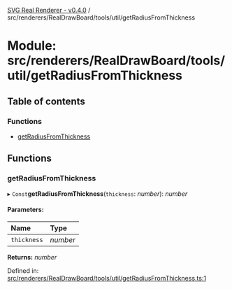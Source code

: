 [SVG Real Renderer - v0.4.0](../docs.md) / src/renderers/RealDrawBoard/tools/util/getRadiusFromThickness

# Module: src/renderers/RealDrawBoard/tools/util/getRadiusFromThickness

## Table of contents

### Functions

- [getRadiusFromThickness](src_renderers_realdrawboard_tools_util_getradiusfromthickness.md#getradiusfromthickness)

## Functions

### getRadiusFromThickness

▸ `Const`**getRadiusFromThickness**(`thickness`: *number*): *number*

#### Parameters:

Name | Type |
:------ | :------ |
`thickness` | *number* |

**Returns:** *number*

Defined in: [src/renderers/RealDrawBoard/tools/util/getRadiusFromThickness.ts:1](https://github.com/HarshKhandeparkar/svg-real-renderer/blob/0a0696f/src/renderers/RealDrawBoard/tools/util/getRadiusFromThickness.ts#L1)
